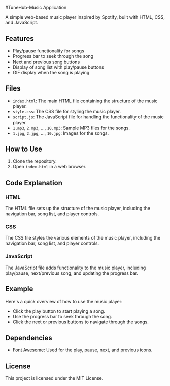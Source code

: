 #TuneHub-Music Application

A simple web-based music player inspired by Spotify, built with HTML, CSS, and JavaScript.

## Features

- Play/pause functionality for songs
- Progress bar to seek through the song
- Next and previous song buttons
- Display of song list with play/pause buttons
- GIF display when the song is playing

## Files

- `index.html`: The main HTML file containing the structure of the music player.
- `style.css`: The CSS file for styling the music player.
- `script.js`: The JavaScript file for handling the functionality of the music player.
- `1.mp3`, `2.mp3`, ..., `10.mp3`: Sample MP3 files for the songs.
- `1.jpg`, `2.jpg`, ..., `10.jpg`: Images for the songs.

## How to Use

1. Clone the repository.
2. Open `index.html` in a web browser.

## Code Explanation

### HTML

The HTML file sets up the structure of the music player, including the navigation bar, song list, and player controls.

### CSS

The CSS file styles the various elements of the music player, including the navigation bar, song list, and player controls.

### JavaScript

The JavaScript file adds functionality to the music player, including play/pause, next/previous song, and updating the progress bar.

## Example

Here's a quick overview of how to use the music player:

- Click the play button to start playing a song.
- Use the progress bar to seek through the song.
- Click the next or previous buttons to navigate through the songs.

## Dependencies

- [Font Awesome](https://fontawesome.com/): Used for the play, pause, next, and previous icons.

## License

This project is licensed under the MIT License.
